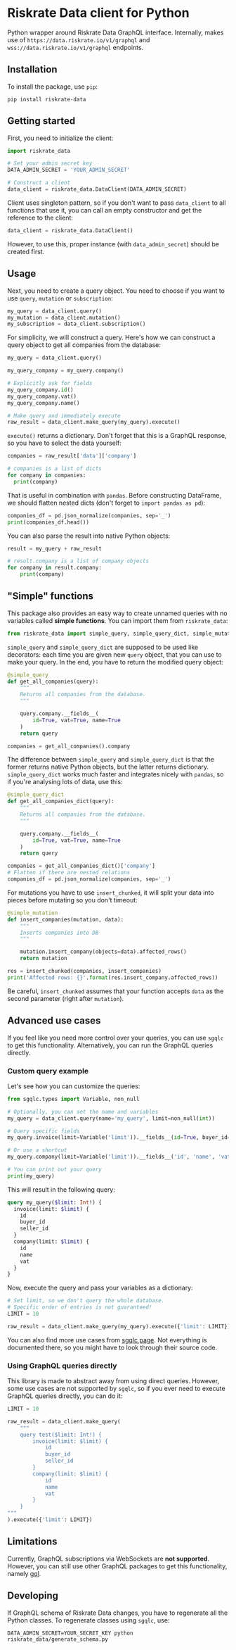 # Riskrate Data client for Python

Python wrapper around Riskrate Data GraphQL interface. Internally, makes use of `https://data.riskrate.io/v1/graphql` and `wss://data.riskrate.io/v1/graphql` endpoints.

## Installation

To install the package, use `pip`:

```shell
pip install riskrate-data
```

## Getting started

First, you need to initialize the client:

```python
import riskrate_data

# Set your admin secret key
DATA_ADMIN_SECRET = 'YOUR_ADMIN_SECRET'

# Construct a client
data_client = riskrate_data.DataClient(DATA_ADMIN_SECRET)
```

Client uses singleton pattern, so if you don't want to pass `data_client` to all functions that use it, you can call an empty constructor and get the reference to the client:

```python
data_client = riskrate_data.DataClient()
```

However, to use this, proper instance (with `data_admin_secret`) should be created first.

## Usage

Next, you need to create a query object. You need to choose if you want to use `query`, `mutation` or `subscription`:

```python
my_query = data_client.query()
my_mutation = data_client.mutation()
my_subscription = data_client.subscription()
```

For simplicity, we will construct a query. Here's how we can construct a query object to get all companies from the database:

```python
my_query = data_client.query()

my_query_company = my_query.company()

# Explicitly ask for fields
my_query_company.id()
my_query_company.vat()
my_query_company.name()

# Make query and immediately execute
raw_result = data_client.make_query(my_query).execute()
```

`execute()` returns a dictionary. Don't forget that this is a GraphQL response, so you have to select the data yourself:

```python
companies = raw_result['data']['company']

# companies is a list of dicts
for company in companies:
  print(company)
```

That is useful in combination with `pandas`. Before constructing DataFrame, we should flatten nested dicts (don't forget to `import pandas as pd`):

```python
companies_df = pd.json_normalize(companies, sep='_')
print(companies_df.head())
```

You can also parse the result into native Python objects:

```python
result = my_query + raw_result

# result.company is a list of company objects
for company in result.company:
    print(company)
```

## "Simple" functions

This package also provides an easy way to create unnamed queries with no variables called **simple functions**. You can import them from `riskrate_data`:

```python
from riskrate_data import simple_query, simple_query_dict, simple_mutation, insert_chunked
```

`simple_query` and `simple_query_dict` are supposed to be used like decorators: each time you are given new `query` object, that you can use to make your query. In the end, you have to return the modified query object:

```python
@simple_query
def get_all_companies(query):
    """
    Returns all companies from the database.
    """

    query.company.__fields__(
        id=True, vat=True, name=True
    )
    return query

companies = get_all_companies().company
```

The difference between `simple_query` and `simple_query_dict` is that the former returns native Python objects, but the latter returns dictionary. `simple_query_dict` works much faster and integrates nicely with `pandas`, so if you're analysing lots of data, use this:

```python
@simple_query_dict
def get_all_companies_dict(query):
    """
    Returns all companies from the database.
    """

    query.company.__fields__(
        id=True, vat=True, name=True
    )
    return query

companies = get_all_companies_dict()['company']
# Flatten if there are nested relations
companies_df = pd.json_normalize(companies, sep='_')
```

For mutations you have to use `insert_chunked`, it will split your data into pieces before mutating so you don't timeout:

```python
@simple_mutation
def insert_companies(mutation, data):
    """
    Inserts companies into DB
    """

    mutation.insert_company(objects=data).affected_rows()
    return mutation

res = insert_chunked(companies, insert_companies)
print('Affected rows: {}'.format(res.insert_company.affected_rows))
```

Be careful, `insert_chunked` assumes that your function accepts `data` as the second parameter (right after `mutation`).

## Advanced use cases

If you feel like you need more control over your queries, you can use `sgqlc` to get this functionality. Alternatively, you can run the GraphQL queries directly.

### Custom query example

Let's see how you can customize the queries:

```python
from sgqlc.types import Variable, non_null

# Optionally, you can set the name and variables
my_query = data_client.query(name='my_query', limit=non_null(int))

# Query specific fields
my_query.invoice(limit=Variable('limit')).__fields__(id=True, buyer_id=True, seller_id=True)

# Or use a shortcut
my_query.company(limit=Variable('limit')).__fields__('id', 'name', 'vat')

# You can print out your query
print(my_query)
```

This will result in the following query:

```graphql
query my_query($limit: Int!) {
  invoice(limit: $limit) {
    id
    buyer_id
    seller_id
  }
  company(limit: $limit) {
    id
    name
    vat
  }
}
```

Now, execute the query and pass your variables as a dictionary:

```python
# Set limit, so we don't query the whole database.
# Specific order of entries is not guaranteed!
LIMIT = 10

raw_result = data_client.make_query(my_query).execute({'limit': LIMIT})
```

You can also find more use cases from [sgqlc page](https://github.com/profusion/sgqlc). Not everything is documented there, so you might have to look through their source code.

### Using GraphQL queries directly

This library is made to abstract away from using direct queries. However, some use cases are not supported by `sgqlc`, so if you ever need to execute GraphQL queries directly, you can do it:

```python
LIMIT = 10

raw_result = data_client.make_query(
    """
    query test($limit: Int!) {
        invoice(limit: $limit) {
            id
            buyer_id
            seller_id
        }
        company(limit: $limit) {
            id
            name
            vat
        }
    }
"""
).execute({'limit': LIMIT})
```

## Limitations

Currently, GraphQL subscriptions via WebSockets are **not supported**. However, you can still use other GraphQL packages to get this functionality, namely [gql](https://github.com/graphql-python/gql).

## Developing

If GraphQL schema of Riskrate Data changes, you have to regenerate all the Python classes. To regenerate classes using `sgqlc`, use:

```shell
DATA_ADMIN_SECRET=YOUR_SECRET_KEY python riskrate_data/generate_schema.py
```
